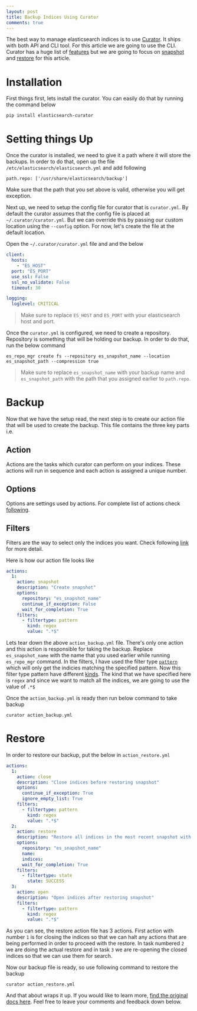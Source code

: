 ```yaml
---
layout: post
title: Backup Indices Using Curator
comments: true
---
```

The best way to manage elasticsearch indices is to use [Curator](https://github.com/elastic/curator). It ships with both API and CLI tool. For this article we are going to use the CLI. Curator has a huge list of [features](https://www.elastic.co/guide/en/elasticsearch/client/curator/current/about-features.html) but we are going to focus on [snapshot](https://www.elastic.co/guide/en/elasticsearch/client/curator/current/snapshot.html) and [restore](https://www.elastic.co/guide/en/elasticsearch/client/curator/current/restore.html) for this article.

# Installation

First things first, lets install the curator. You can easily do that by running the command below

```
pip install elasticsearch-curator
```

# Setting things Up

Once the curator is installed, we need to give it a path where it will store the backups. In order to do that, open up the file `/etc/elasticsearch/elasticsearch.yml` and add following

```
path.repo: ['/usr/share/elasticsearch/backup']
```

Make sure that the path that you set above is valid, otherwise you will get exception.

Next up, we need to setup the config file for curator that is `curator.yml`. By default the curator assumes that the config file is placed at `~/.curator/curator.yml`. But we can override this by passing our custom location using the `--config` option. For now, let's create the file at the default location.

Open the `~/.curator/curator.yml` file and and the below

```yml
client:
  hosts:
    - "ES_HOST"
  port: "ES_PORT"
  use_ssl: False
  ssl_no_validate: False
  timeout: 30

logging:
  loglevel: CRITICAL
```

> Make sure to replace `ES_HOST` and `ES_PORT` with your elasticsearch host and port.

Once the `curator.yml` is configured, we need to create a repository. Repository is something that will be holding our backup. In order to do that, run the below command

```
es_repo_mgr create fs --repository es_snapshot_name --location es_snapshot_path --compression true
```

> Make sure to replace `es_snapshot_name` with your backup name and `es_snapshot_path` with the path that you assigned earlier to `path.repo`.

# Backup

Now that we have the setup read, the next step is to create our action file that will be used to create the backup. This file contains the three key parts i.e.

## Action
Actions are the tasks which curator can perform on your indices. These actions will run in sequence and each action is assigned a unique number.

## Options
Options are settings used by actions. For complete list of actions check [following](https://www.elastic.co/guide/en/elasticsearch/client/curator/current/options.html).

## Filters
Filters are the way to select only the indices you want. Check following [link](https://www.elastic.co/guide/en/elasticsearch/client/curator/current/filters.html) for more detail.

Here is how our action file looks like

```yml
actions:
  1:
    action: snapshot
    description: "Create snapshot"
    options:
      repository: "es_snapshot_name"
      continue_if_exception: False
      wait_for_completion: True
    filters:
      - filtertype: pattern
        kind: regex
        value: ".*$"
```

Lets tear down the above `action_backup.yml` file. There's only one action and this action is responsible for taking the backup. Replace `es_snapshot_name` with the name that you used earlier while running `es_repo_mgr` command. In the filters, I have used the filter type [`pattern`](https://www.elastic.co/guide/en/elasticsearch/client/curator/current/filtertype_pattern.html) which will only get the indicies matching the specified pattern. Now this filter type pattern have different [kinds](https://www.elastic.co/guide/en/elasticsearch/client/curator/current/fe_kind.html). The kind that we have specified here is `regex` and since we want to match all the indices, we are going to use the value of `.*$`

Once the `action_backup.yml` is ready then run below command to take backup

```
curator action_backup.yml
```

# Restore

In order to restore our backup, put the below in `action_restore.yml`

```yml
actions:
  1:
    action: close
    description: "Close indices before restoring snapshot"
    options:
      continue_if_exception: True
      ignore_empty_list: True
    filters:
      - filtertype: pattern
        kind: regex
        value: ".*$"
  2:
    action: restore
    description: "Restore all indices in the most recent snapshot with state SUCCESS"
    options:
      repository: "es_snapshot_name"
      name:
      indices:
      wait_for_completion: True
    filters:
      - filtertype: state
        state: SUCCESS
  3:
    action: open
    description: "Open indices after restoring snapshot"
    filters:
      - filtertype: pattern
        kind: regex
        value: ".*$"
```

As you can see, the restore action file has 3 actions. First action with number `1` is for closing the indices so that we can halt any actions that are being performed in order to proceed with the restore. In task numbered `2` we are doing the actual restore and in task `3` we are re-opening the closed indices so that we can use them for search.

Now our  backup file is ready, so use following command to restore the backup
```
curator action_restore.yml
```

And that about wraps it up. If you would like to learn more, [find the original docs here](https://www.elastic.co/guide/en/elasticsearch/client/curator/current/index.html). Feel free to leave your comments and feedback down below.